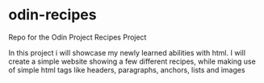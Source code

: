 # odin-recipes
Repo for the Odin Project Recipes Project

In this project i will showcase my newly learned abilities with html.
I will create a simple website showing a few different recipes, while 
making use of simple html tags like headers, paragraphs, anchors, lists 
and images
